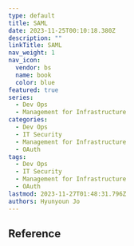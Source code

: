 ```yaml
---
type: default
title: SAML
date: 2023-11-25T00:10:18.380Z
description: ""
linkTitle: SAML
nav_weight: 1
nav_icon:
  vendor: bs
  name: book
  color: blue
featured: true
series:
  - Dev Ops
  - Management for Infrastructure
categories:
  - Dev Ops
  - IT Security
  - Management for Infrastructure
  - OAuth
tags:
  - Dev Ops
  - IT Security
  - Management for Infrastructure
  - OAuth
lastmod: 2023-11-27T01:48:31.796Z
authors: Hyunyoun Jo
---
```


## Reference
